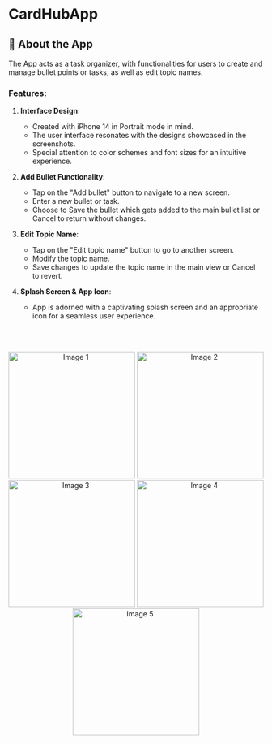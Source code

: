 # CardHubApp


## 📱 About the App

The App acts as a task organizer, with functionalities for users to create and manage bullet points or tasks, as well as edit topic names.



### Features:

1. **Interface Design**: 
    - Created with iPhone 14 in Portrait mode in mind.
    - The user interface resonates with the designs showcased in the screenshots.
    - Special attention to color schemes and font sizes for an intuitive experience.

2. **Add Bullet Functionality**: 
    - Tap on the "Add bullet" button to navigate to a new screen.
    - Enter a new bullet or task.
    - Choose to Save the bullet which gets added to the main bullet list or Cancel to return without changes.

3. **Edit Topic Name**: 
    - Tap on the "Edit topic name" button to go to another screen.
    - Modify the topic name.
    - Save changes to update the topic name in the main view or Cancel to revert.

4. **Splash Screen & App Icon**: 
    - App is adorned with a captivating splash screen and an appropriate icon for a seamless user experience.

<br></br>
<p align="center">
  <img src="https://github.com/sravansai04/CardHubApp/assets/52152744/7252f2ea-19ab-4b5a-a4d2-46ba6a2caecf" alt="Image 1" width="250"/>
  <img src="https://github.com/sravansai04/CardHubApp/assets/52152744/ba90da32-ab2e-4ab6-a1ae-0dc47f39b027" alt="Image 2" width="250"/>
  <img src="https://github.com/sravansai04/CardHubApp/assets/52152744/7f5909da-3975-4959-a76f-5c512b56582a" alt="Image 3" width="250"/>
  <img src="https://github.com/sravansai04/CardHubApp/assets/52152744/461b914f-424a-4ceb-a1e3-8220aa37bcff" alt="Image 4" width="250"/>
  <img src="https://github.com/sravansai04/CardHubApp/assets/52152744/a4d0c435-f6dc-434a-bdf0-24bec2acc106" alt="Image 5" width="250"/>


</p>
